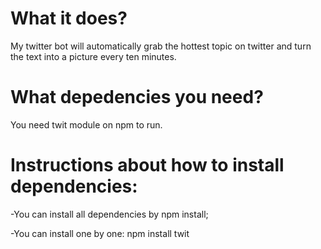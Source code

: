 # What it does?
My twitter bot will automatically grab the hottest topic on twitter and turn the text into a picture every ten minutes.
# What depedencies you need?
You need twit module on npm to run.
# Instructions about how to install dependencies:
-You can install all dependencies by npm install;


-You can install one by one: npm install twit